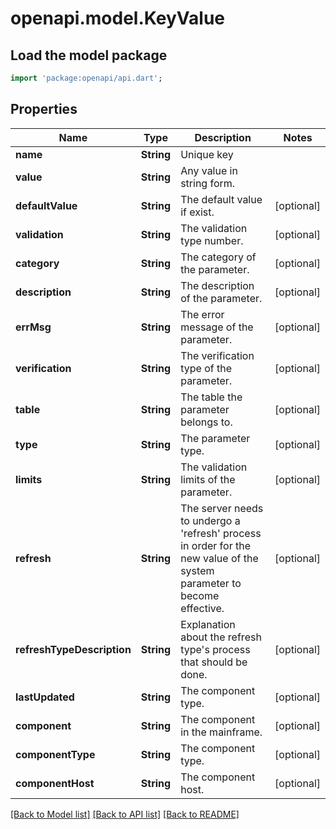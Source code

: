 # openapi.model.KeyValue

## Load the model package
```dart
import 'package:openapi/api.dart';
```

## Properties
Name | Type | Description | Notes
------------ | ------------- | ------------- | -------------
**name** | **String** | Unique key | 
**value** | **String** | Any value in string form. | 
**defaultValue** | **String** | The default value if exist. | [optional] 
**validation** | **String** | The validation type number. | [optional] 
**category** | **String** | The category of the parameter. | [optional] 
**description** | **String** | The description of the parameter. | [optional] 
**errMsg** | **String** | The error message of the parameter. | [optional] 
**verification** | **String** | The verification type of the parameter. | [optional] 
**table** | **String** | The table the parameter belongs to. | [optional] 
**type** | **String** | The parameter type. | [optional] 
**limits** | **String** | The validation limits of the parameter. | [optional] 
**refresh** | **String** | The server needs to undergo a 'refresh' process in order for the new value of the system parameter to become effective. | [optional] 
**refreshTypeDescription** | **String** | Explanation about the refresh type's process that should be done. | [optional] 
**lastUpdated** | **String** | The component type. | [optional] 
**component** | **String** | The component in the mainframe. | [optional] 
**componentType** | **String** | The component type. | [optional] 
**componentHost** | **String** | The component host. | [optional] 

[[Back to Model list]](../README.md#documentation-for-models) [[Back to API list]](../README.md#documentation-for-api-endpoints) [[Back to README]](../README.md)


